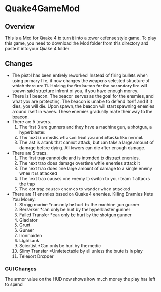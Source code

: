# Quake4GameMod
## Overview
This is a Mod for Quake 4 to turn it into a tower defense style game. To play this game, you need to download the Mod folder from this directory and paste it into your Quake 4 folder

## Changes
* The pistol has been entirely reworked. Instead of firing bullets when using primary fire, it now changes the weapons selected structure of which there are 11. Holding the fire button for the secondary fire will spawn said structure infront of you, if you have enough money.
* There is 1 beacon. The beacon serves as the goal for the enemies, and what you are protecting. The beacon is unable to defend itself and if it dies, you will die. Upon spawn, the beacon will start spawning enemies around itself in waves. These enemies gradually make their way to the beacon.
* There are 5 towers. 
  1. The first 3 are gunners and they have a machine gun, a shotgun, a hyperblaster. 
  1. The next is a medic who can heal you and attacks like normal. 
  1.  The last is a tank that cannot attack, but can take a large amount of damage before dying. All towers can die after enough damage.
* There are 5 traps.
  1. The first trap cannot die and is intended to distract enemies.
  1. The next trap does damage overtime while enemies attack it
  1. The next trap does one large amount of damage to a single enemy when it is attacked
  1. The next trap causes one enemy to switch to your team if attacks the trap
  1. The last trap causes enemies to wander when attacked
* There are 11 enemies based on Quake 4 enemies. Killing Enemies Nets You Money.
  1. Strogg marine *can only be hurt by the machine gun gunner
  1. Berserker *can only be hurt by the hyperblaster gunner
  1. Failed Transfer *can only be hurt by the shotgun gunner
  1. Gladiator
  1. Grunt
  1. Gunner
  1. Ironmaiden
  1. Light tank
  1. Scientist *Can only be hurt by the medic
  1. Slimy Transfer *Undetectable by all unless the brute is in play
  1. Teleport Dropper
 
 ### GUI Changes
 The armor value on the HUD now shows how much money the play has left to spend
